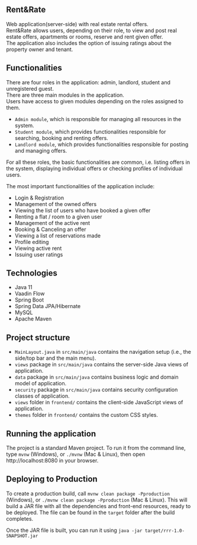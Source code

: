 ## Rent&Rate
Web application(server-side) with real estate rental offers. </br> 
Rent&Rate allows users, depending on their role, to view and post real estate offers, apartments or rooms,
reserve and rent given offer.</br> 
The application also includes the option of issuing ratings about the property owner and tenant.

## Functionalities
There are four roles in the application: admin, landlord, student and unregistered guest.</br>
There are three main modules in the application.</br>
Users have access to given modules depending on the roles assigned to them.
- `Admin module`, which is responsible for managing all resources in the system.
- `Student module`, which provides functionalities responsible for searching, booking and renting offers.
- `Landlord module`, which provides functionalities responsible for posting and managing offers.

For all these roles, the basic functionalities are common, i.e. listing offers in the system, displaying individual offers or checking profiles of individual users.

The most important functionalities of the application include:
- Login & Registration
- Management of the owned offers
- Viewing the list of users who have booked a given offer
- Renting a flat / room to a given user
- Management of the active rent
- Booking & Canceling an offer
- Viewing a list of reservations made
- Profile editing
- Viewing active rent
- Issuing user ratings

## Technologies

- Java 11
- Vaadin Flow
- Spring Boot
- Spring Data JPA/Hibernate
- MySQL
- Apache Maven

## Project structure

- `MainLayout.java` in `src/main/java` contains the navigation setup (i.e., the
  side/top bar and the main menu). 
- `views` package in `src/main/java` contains the server-side Java views of application.
- `data` package in `src/main/java` contains business logic and domain model of application.
- `security` package in `src/main/java` contains security configuration classes of application.
- `views` folder in `frontend/` contains the client-side JavaScript views of application.
- `themes` folder in `frontend/` contains the custom CSS styles.


## Running the application

The project is a standard Maven project. To run it from the command line,
type `mvnw` (Windows), or `./mvnw` (Mac & Linux), then open
http://localhost:8080 in your browser.

## Deploying to Production

To create a production build, call `mvnw clean package -Pproduction` (Windows),
or `./mvnw clean package -Pproduction` (Mac & Linux).
This will build a JAR file with all the dependencies and front-end resources,
ready to be deployed. The file can be found in the `target` folder after the build completes.

Once the JAR file is built, you can run it using
`java -jar target/rrr-1.0-SNAPSHOT.jar`



